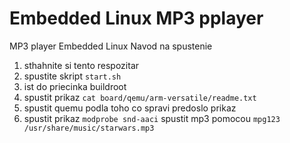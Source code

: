 # Embedded Linux MP3 pplayer

MP3 player Embedded Linux
Navod na spustenie

1. sthahnite si tento respozitar
2. spustite skript ```start.sh```
3. ist do priecinka buildroot
4. spustit prikaz ```cat board/qemu/arm-versatile/readme.txt```
5. spustit quemu podla toho co spravi predoslo prikaz
6. spustit prikaz ```modprobe snd-aaci```
spustit mp3 pomocou ```mpg123 /usr/share/music/starwars.mp3```
